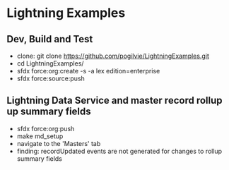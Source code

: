 # Lightning Examples

## Dev, Build and Test
- clone: git clone https://github.com/pogilvie/LightningExamples.git
- cd LightningExamples/
- sfdx force:org:create -s -a lex edition=enterprise
- sfdx force:source:push

## Lightning Data Service and master record rollup up summary fields
- sfdx force:org:push
- make md_setup
- navigate to the 'Masters' tab
- finding: recordUpdated events are not generated for changes to rollup summary fields

